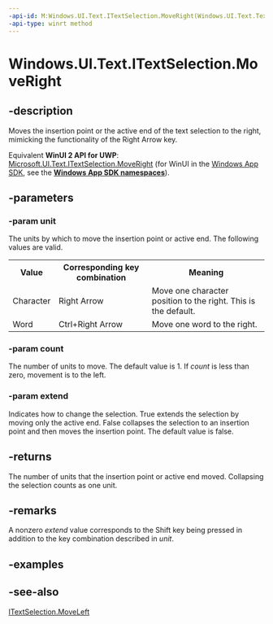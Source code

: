 ```yaml
---
-api-id: M:Windows.UI.Text.ITextSelection.MoveRight(Windows.UI.Text.TextRangeUnit,System.Int32,System.Boolean)
-api-type: winrt method
---
```


<!-- Method syntax
public int MoveRight(Windows.UI.Text.TextRangeUnit unit, System.Int32 count, System.Boolean extend)
-->

# Windows.UI.Text.ITextSelection.MoveRight

## -description
Moves the insertion point or the active end of the text selection to the right, mimicking the functionality of the Right Arrow key.

Equivalent **WinUI 2 API for UWP**: [Microsoft.UI.Text.ITextSelection.MoveRight](/windows/winui/api/microsoft.ui.text.itextselection.moveright) (for WinUI in the [Windows App SDK](/windows/apps/windows-app-sdk/), see the **[Windows App SDK namespaces](/windows/windows-app-sdk/api/winrt/)**).

## -parameters
### -param unit
The units by which to move the insertion point or active end. The following values are valid. <table>
   <tr><th>Value</th><th>Corresponding key combination</th><th>Meaning</th></tr>
   <tr><td>Character</td><td>Right Arrow</td><td>Move one character position to the right. This is the default.</td></tr>
   <tr><td>Word</td><td>Ctrl+Right Arrow</td><td>Move one word to the right.</td></tr>
</table>

### -param count
The number of units to move. The default value is 1. If *count* is less than zero, movement is to the left.

### -param extend
Indicates how to change the selection. True extends the selection by moving only the active end. False collapses the selection to an insertion point and then moves the insertion point. The default value is false.

## -returns
The number of units that the insertion point or active end moved. Collapsing the selection counts as one unit.

## -remarks
A nonzero *extend* value corresponds to the Shift key being pressed in addition to the key combination described in *unit*.

## -examples

## -see-also
[ITextSelection.MoveLeft](itextselection_moveleft_1979591935.md)
